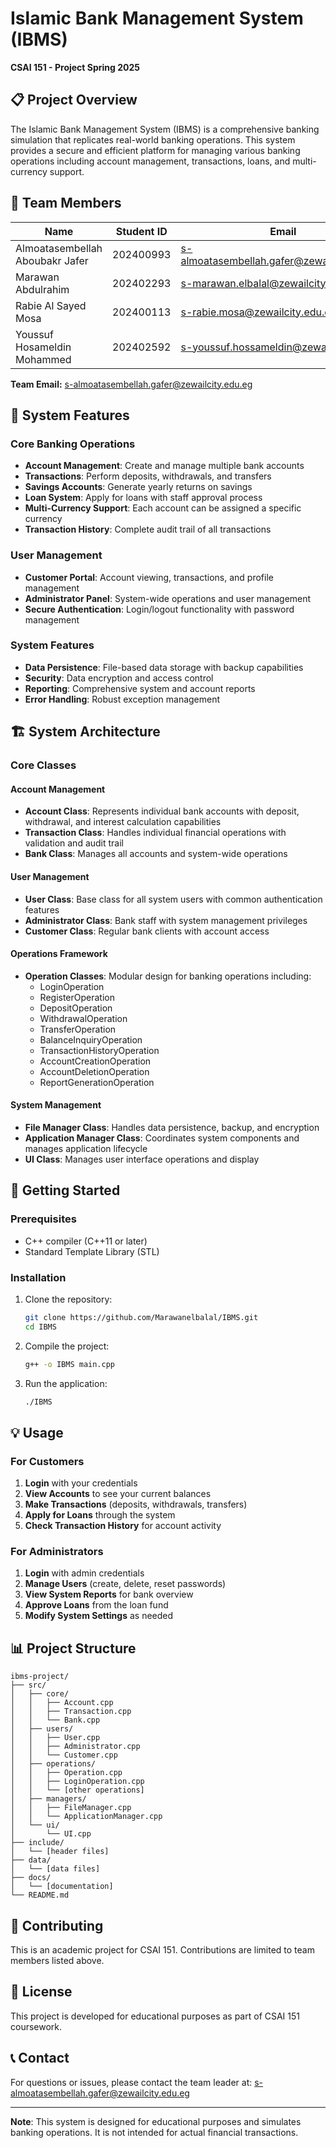 # Islamic Bank Management System (IBMS)

**CSAI 151 - Project Spring 2025**  

## 📋 Project Overview

The Islamic Bank Management System (IBMS) is a comprehensive banking simulation that replicates real-world banking operations. This system provides a secure and efficient platform for managing various banking operations including account management, transactions, loans, and multi-currency support.

## 👥 Team Members

| Name | Student ID | Email |
|------|------------|-------|
| Almoatasembellah Aboubakr Jafer | 202400993 | s-almoatasembellah.gafer@zewailcity.edu.eg |
| Marawan Abdulrahim | 202402293 | s-marawan.elbalal@zewailcity.edu.eg |
| Rabie Al Sayed Mosa | 202400113 | s-rabie.mosa@zewailcity.edu.eg |
| Youssuf Hosameldin Mohammed | 202402592 | s-youssuf.hossameldin@zewailcity.edu.eg |

**Team Email:** s-almoatasembellah.gafer@zewailcity.edu.eg

## 🏦 System Features

### Core Banking Operations
- **Account Management**: Create and manage multiple bank accounts
- **Transactions**: Perform deposits, withdrawals, and transfers
- **Savings Accounts**: Generate yearly returns on savings
- **Loan System**: Apply for loans with staff approval process
- **Multi-Currency Support**: Each account can be assigned a specific currency
- **Transaction History**: Complete audit trail of all transactions

### User Management
- **Customer Portal**: Account viewing, transactions, and profile management
- **Administrator Panel**: System-wide operations and user management
- **Secure Authentication**: Login/logout functionality with password management

### System Features
- **Data Persistence**: File-based data storage with backup capabilities
- **Security**: Data encryption and access control
- **Reporting**: Comprehensive system and account reports
- **Error Handling**: Robust exception management

## 🏗️ System Architecture

### Core Classes

#### Account Management
- **Account Class**: Represents individual bank accounts with deposit, withdrawal, and interest calculation capabilities
- **Transaction Class**: Handles individual financial operations with validation and audit trail
- **Bank Class**: Manages all accounts and system-wide operations

#### User Management
- **User Class**: Base class for all system users with common authentication features
- **Administrator Class**: Bank staff with system management privileges
- **Customer Class**: Regular bank clients with account access

#### Operations Framework
- **Operation Classes**: Modular design for banking operations including:
  - LoginOperation
  - RegisterOperation
  - DepositOperation
  - WithdrawalOperation
  - TransferOperation
  - BalanceInquiryOperation
  - TransactionHistoryOperation
  - AccountCreationOperation
  - AccountDeletionOperation
  - ReportGenerationOperation

#### System Management
- **File Manager Class**: Handles data persistence, backup, and encryption
- **Application Manager Class**: Coordinates system components and manages application lifecycle
- **UI Class**: Manages user interface operations and display

## 🚀 Getting Started

### Prerequisites
- C++ compiler (C++11 or later)
- Standard Template Library (STL)

### Installation
1. Clone the repository:
   ```bash
   git clone https://github.com/Marawanelbalal/IBMS.git
   cd IBMS
   ```

2. Compile the project:
   ```bash
   g++ -o IBMS main.cpp
   ```

3. Run the application:
   ```bash
   ./IBMS
   ```

## 💡 Usage

### For Customers
1. **Login** with your credentials
2. **View Accounts** to see your current balances
3. **Make Transactions** (deposits, withdrawals, transfers)
4. **Apply for Loans** through the system
5. **Check Transaction History** for account activity

### For Administrators
1. **Login** with admin credentials
2. **Manage Users** (create, delete, reset passwords)
3. **View System Reports** for bank overview
4. **Approve Loans** from the loan fund
5. **Modify System Settings** as needed

## 📊 Project Structure

```
ibms-project/
├── src/
│   ├── core/
│   │   ├── Account.cpp
│   │   ├── Transaction.cpp
│   │   └── Bank.cpp
│   ├── users/
│   │   ├── User.cpp
│   │   ├── Administrator.cpp
│   │   └── Customer.cpp
│   ├── operations/
│   │   ├── Operation.cpp
│   │   ├── LoginOperation.cpp
│   │   └── [other operations]
│   ├── managers/
│   │   ├── FileManager.cpp
│   │   └── ApplicationManager.cpp
│   └── ui/
│       └── UI.cpp
├── include/
│   └── [header files]
├── data/
│   └── [data files]
├── docs/
│   └── [documentation]
└── README.md
```

## 🤝 Contributing

This is an academic project for CSAI 151. Contributions are limited to team members listed above.

## 📝 License

This project is developed for educational purposes as part of CSAI 151 coursework.

## 📞 Contact

For questions or issues, please contact the team leader at: s-almoatasembellah.gafer@zewailcity.edu.eg

---

**Note**: This system is designed for educational purposes and simulates banking operations. It is not intended for actual financial transactions.
